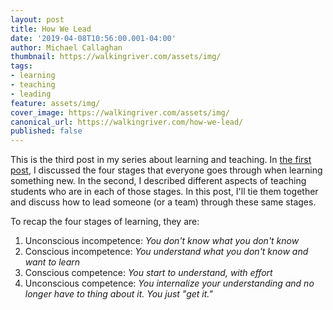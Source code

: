 ```yaml
---
layout: post
title: How We Lead
date: '2019-04-08T10:56:00.001-04:00'
author: Michael Callaghan
thumbnail: https://walkingriver.com/assets/img/
tags: 
- learning 
- teaching
- leading
feature: assets/img/
cover_image: https://walkingriver.com/assets/img/
canonical_url: https://walkingriver.com/how-we-lead/
published: false
---
```


This is the third post in my series about learning and teaching. In [the first post](https://walkingriver.com/how-we-learn/), I discussed the four stages that everyone goes through when learning something new. In the second, I described different aspects of teaching students who are in each of those stages. In this post, I'll tie them together and discuss how to lead someone (or a team) through these same stages.
<!--more-->

To recap the four stages of learning, they are:

1. Unconscious incompetence: <i>You don't know what you don't know</i>
1. Conscious incompetence: <i>You understand what you don't know and want to learn</i>
1. Conscious competence: <i>You start to understand, with effort</i>
1. Unconscious competence: <i>You internalize your understanding and no longer have to thing about it. You just "get it."</i>
